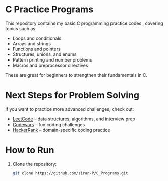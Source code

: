 # C Practice Programs  

This repository contains my basic C programming practice codes , covering topics such as:  
- Loops and conditionals  
- Arrays and strings  
- Functions and pointers  
- Structures, unions, and enums  
- Pattern printing and number problems  
- Macros and preprocessor directives  

These are great for beginners to strengthen their fundamentals in C.  

# Next Steps for Problem Solving  
If you want to practice more advanced challenges, check out:  
- [LeetCode](https://leetcode.com/) – data structures, algorithms, and interview prep  
- [Codewars](https://www.codewars.com/) – fun coding challenges  
- [HackerRank](https://www.hackerrank.com/) – domain-specific coding practice  

# How to Run  
1. Clone the repository:  
   ```bash
   git clone https://github.com/siran-P/C_Programs.git
